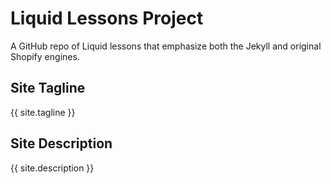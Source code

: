 # Liquid Lessons Project

A GitHub repo of Liquid lessons that emphasize both the Jekyll and original Shopify engines.

## Site Tagline

{{ site.tagline }}

## Site Description

{{ site.description }}
